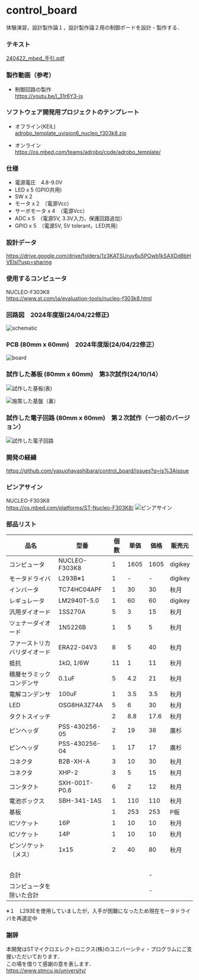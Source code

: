 # control_board

体験演習，設計製作論１，設計製作論２用の制御ボードを設計・製作する．

### テキスト

[240422_mbed_手引.pdf](https://github.com/yasuohayashibara/control_board/files/15056090/240422_mbed_.pdf)

### 製作動画（参考）

- 制御回路の製作  
https://youtu.be/l_31r6Y3-js

### ソフトウェア開発用プロジェクトのテンプレート

- オフライン(KEIL)  
[adrobo_template_uvision6_nucleo_f303k8.zip](https://github.com/yasuohayashibara/control_board/files/4907584/adrobo_template_uvision6_nucleo_f303k8.zip)

- オンライン  
https://os.mbed.com/teams/adrobo/code/adrobo_template/

### 仕様
- 電源電圧　4.8-9.0V
- LED x 5 (GPIO共用)
- SW x 2 
- モータ x 2　（電源Vcc）
- サーボモータ x 4　（電源Vcc）
- ADC x 5　（電源5V, 3.3V入力，保護回路追加）
- GPIO x 5　（電源5V, 5V tolerant，LED共用）

### 設計データ
https://drive.google.com/drive/folders/1z3KATSUruy6u5POwb1kSAXDd8bHVEIsI?usp=sharing

### 使用するコンピュータ
NUCLEO-F303K8  
https://www.st.com/ja/evaluation-tools/nucleo-f303k8.html

### 回路図　2024年度版(24/04/22修正)
![schematic](https://github.com/yasuohayashibara/control_board/assets/5755200/444a64f6-9bbe-4630-acca-5f8785c4ac26)

### PCB (80mm x 60mm)　2024年度版(24/04/22修正）
![board](https://github.com/yasuohayashibara/control_board/assets/5755200/bb7fa9a7-ca51-4a74-961c-f0a691e511e5)

### 試作した基板 (80mm x 60mm)　第3次試作(24/10/14）
![試作した基板(表)](https://github.com/user-attachments/assets/3475db88-9447-4215-8a01-c7fcf13aeecc)

![施策した基盤（裏）](https://github.com/user-attachments/assets/2a679743-69d0-4a7c-a46b-5271abb57719)

### 試作した電子回路 (80mm x 60mm)　第２次試作（一つ前のバージョン）
![試作した電子回路](https://user-images.githubusercontent.com/5755200/79032034-36c41e00-7bde-11ea-87bd-a8abc72cf661.jpg)

### 開発の経緯
https://github.com/yasuohayashibara/control_board/issues?q=is%3Aissue

### ピンアサイン
NUCLEO-F303K8  
https://os.mbed.com/platforms/ST-Nucleo-F303K8/
![ピンアサイン](https://os.mbed.com/media/uploads/bcostm/nucleo_f303k8_2017_10_10.png)

### 部品リスト
品名 | 型番 | 個数 | 単価 | 価格 | 販売元
-- | -- | -- | -- | -- | --
コンピュータ | NUCLEO-F303K8 | 1 | 1605 | 1605 | digikey
モータドライバ | L293B※1 | 1 | - | - | digikey
インバータ | TC74HC04APF | 1 | 30 | 30 | 秋月
レギュレータ | LM2940T-5.0 | 1 | 60 | 60 | digikey
汎用ダイオード | 1SS270A | 5 | 3 | 15 | 秋月
ツェナーダイオード | 1N5226B | 1 | 5 | 5 | 秋月
ファーストリカバリダイオード | ERA22-04V3 | 8 | 5 | 40 | 秋月
抵抗 | 1kΩ, 1/6W | 11 | 1 | 11 | 秋月
積層セラミックコンデンサ | 0.1uF | 5 | 4.2 | 21 | 秋月
電解コンデンサ | 100uF | 1 | 3.5 | 3.5 | 秋月
LED | OSG8HA3Z74A | 5 | 6 | 30 | 秋月
タクトスイッチ |   | 2 | 8.8 | 17.6 | 秋月
ピンヘッダ | PSS-430256-05 | 2 | 19 | 38 | 廣杉
ピンヘッダ | PSS-430256-04 | 1 | 17 | 17 | 廣杉
コネクタ | B2B-XH-A | 3 | 10 | 30 | 秋月
コネクタ | XHP-2 | 3 | 5 | 15 | 秋月
コンタクト | SXH-001T-P0.6 | 6 | 2 | 12 | 秋月
電池ボックス | SBH-341-1AS | 1 | 110 | 110 | 秋月
基板 |   | 1 | 253 | 253 | P板
ICソケット | 16P | 1 | 10 | 10 | 秋月
ICソケット | 14P | 1 | 10 | 10 | 秋月
ピンソケット（メス） | 1x15 | 2 | 40 | 80 | 秋月
  |   |   |   |   |  
合計 |   |   |   | - |  
コンピュータを除いた合計 |   |   |   | - |  

※１　L293Eを使用していましたが，入手が困難になったため現在モータドライバを再選定中

### 謝辞
本開発はSTマイクロエレクトロニクス(株)のユニバーシティ・プログラムにご支援いただいております．  
この場を借りて感謝の意を表します．  
https://www.stmcu.jp/university/
